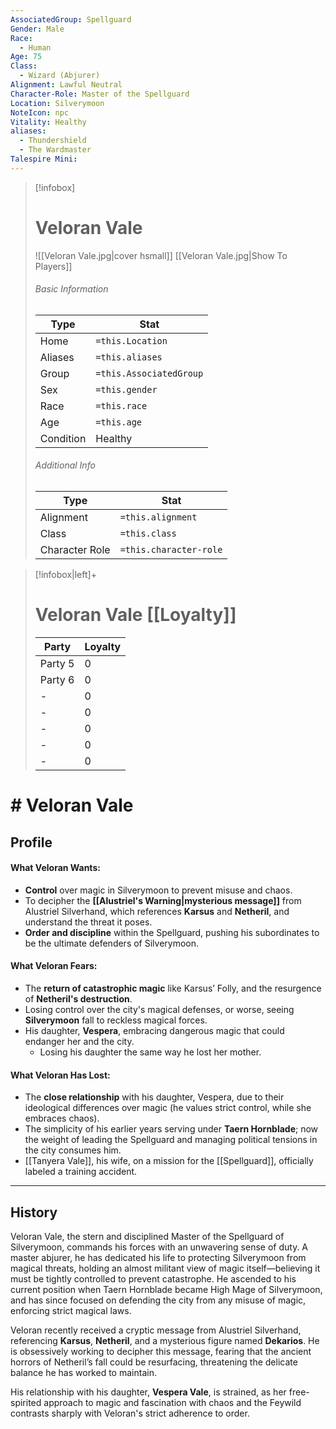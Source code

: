 ```yaml
---
AssociatedGroup: Spellguard
Gender: Male
Race:
  - Human
Age: 75
Class:
  - Wizard (Abjurer)
Alignment: Lawful Neutral
Character-Role: Master of the Spellguard
Location: Silverymoon
NoteIcon: npc
Vitality: Healthy
aliases:
  - Thundershield
  - The Wardmaster
Talespire Mini:
---
```


> [!infobox]
> # Veloran Vale
> ![[Veloran Vale.jpg|cover hsmall]]
> [[Veloran Vale.jpg|Show To Players]]
> ###### Basic Information
> Type |  Stat |
> ---|---|
> Home | `=this.Location` |
> Aliases | `=this.aliases` |
> Group | `=this.AssociatedGroup` |
> Sex | `=this.gender` |
> Race | `=this.race` |
> Age | `=this.age` |
> Condition | Healthy |
> ###### Additional Info
> Type |  Stat |
> ---|---|
> Alignment | `=this.alignment` |
> Class | `=this.class` |
> Character Role | `=this.character-role` |

> [!infobox|left]+
> # Veloran Vale [[Loyalty]]
> Party |  Loyalty |
> ---|---|
> Party 5 | 0 |
> Party 6 | 0 |
> - | 0 |
> - | 0 |
> - | 0 |
> - | 0 |
> - | 0 |

# # Veloran Vale
## Profile

#### What Veloran Wants:
- **Control** over magic in Silverymoon to prevent misuse and chaos.
- To decipher the **[[Alustriel's Warning|mysterious message]]** from Alustriel Silverhand, which references **Karsus** and **Netheril**, and understand the threat it poses.
- **Order and discipline** within the Spellguard, pushing his subordinates to be the ultimate defenders of Silverymoon.

#### What Veloran Fears:
- The **return of catastrophic magic** like Karsus’ Folly, and the resurgence of **Netheril's destruction**.
- Losing control over the city's magical defenses, or worse, seeing **Silverymoon** fall to reckless magical forces.
- His daughter, **Vespera**, embracing dangerous magic that could endanger her and the city.
	- Losing his daughter the same way he lost her mother.

#### What Veloran Has Lost:
- The **close relationship** with his daughter, Vespera, due to their ideological differences over magic (he values strict control, while she embraces chaos).
- The simplicity of his earlier years serving under **Taern Hornblade**; now the weight of leading the Spellguard and managing political tensions in the city consumes him.
- [[Tanyera Vale]], his wife, on a mission for the [[Spellguard]], officially labeled a training accident.

---

## History
Veloran Vale, the stern and disciplined Master of the Spellguard of Silverymoon, commands his forces with an unwavering sense of duty. A master abjurer, he has dedicated his life to protecting Silverymoon from magical threats, holding an almost militant view of magic itself—believing it must be tightly controlled to prevent catastrophe. He ascended to his current position when Taern Hornblade became High Mage of Silverymoon, and has since focused on defending the city from any misuse of magic, enforcing strict magical laws.

Veloran recently received a cryptic message from Alustriel Silverhand, referencing **Karsus**, **Netheril**, and a mysterious figure named **Dekarios**. He is obsessively working to decipher this message, fearing that the ancient horrors of Netheril’s fall could be resurfacing, threatening the delicate balance he has worked to maintain.

His relationship with his daughter, **Vespera Vale**, is strained, as her free-spirited approach to magic and fascination with chaos and the Feywild contrasts sharply with Veloran's strict adherence to order.
